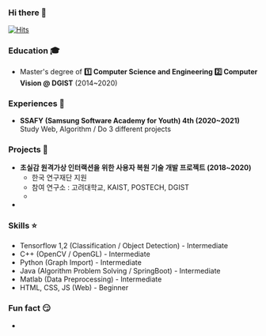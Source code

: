 ### Hi there 👋

[![Hits](https://hits.seeyoufarm.com/api/count/incr/badge.svg?url=https%3A%2F%2Fgithub.com%2Fseoyounji&count_bg=%23FFBA37&title_bg=%23555555&icon=&icon_color=%23E7E7E7&title=hits&edge_flat=false)](https://hits.seeyoufarm.com)



### Education 🎓

- Master's degree of **:one: Computer Science and Engineering :two: Computer Vision @ DGIST** (2014~2020)

### Experiences :mega:

- **SSAFY (Samsung Software Academy for Youth) 4th (2020~2021)**  
  Study Web, Algorithm / Do 3 different projects


### Projects :rainbow:

- **초실감 원격가상 인터랙션을 위한 사용자 복원 기술 개발 프로젝트 (2018~2020)**  
  - 한국 연구재단 지원
  - 참여 연구소 : 고려대학교, KAIST, POSTECH, DGIST
  - 
- 

### Skills :star:

- Tensorflow 1,2 (Classification / Object Detection) - Intermediate
- C++ (OpenCV / OpenGL) - Intermediate
- Python (Graph Import) - Intermediate
- Java (Algorithm Problem Solving / SpringBoot) - Intermediate
- Matlab (Data Preprocessing) - Intermediate
- HTML, CSS, JS (Web) - Beginner  

### Fun fact :smirk:

- ️